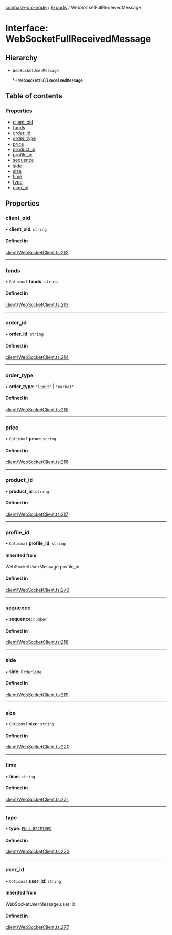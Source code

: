 [coinbase-pro-node](../README.md) / [Exports](../modules.md) / WebSocketFullReceivedMessage

# Interface: WebSocketFullReceivedMessage

## Hierarchy

- `WebSocketUserMessage`

  ↳ **`WebSocketFullReceivedMessage`**

## Table of contents

### Properties

- [client_oid](WebSocketFullReceivedMessage.md#client_oid)
- [funds](WebSocketFullReceivedMessage.md#funds)
- [order_id](WebSocketFullReceivedMessage.md#order_id)
- [order_type](WebSocketFullReceivedMessage.md#order_type)
- [price](WebSocketFullReceivedMessage.md#price)
- [product_id](WebSocketFullReceivedMessage.md#product_id)
- [profile_id](WebSocketFullReceivedMessage.md#profile_id)
- [sequence](WebSocketFullReceivedMessage.md#sequence)
- [side](WebSocketFullReceivedMessage.md#side)
- [size](WebSocketFullReceivedMessage.md#size)
- [time](WebSocketFullReceivedMessage.md#time)
- [type](WebSocketFullReceivedMessage.md#type)
- [user_id](WebSocketFullReceivedMessage.md#user_id)

## Properties

### client_oid

• **client_oid**: `string`

#### Defined in

[client/WebSocketClient.ts:212](https://github.com/bennycode/coinbase-pro-node/blob/208278f/src/client/WebSocketClient.ts#L212)

---

### funds

• `Optional` **funds**: `string`

#### Defined in

[client/WebSocketClient.ts:213](https://github.com/bennycode/coinbase-pro-node/blob/208278f/src/client/WebSocketClient.ts#L213)

---

### order_id

• **order_id**: `string`

#### Defined in

[client/WebSocketClient.ts:214](https://github.com/bennycode/coinbase-pro-node/blob/208278f/src/client/WebSocketClient.ts#L214)

---

### order_type

• **order_type**: `"limit"` \| `"market"`

#### Defined in

[client/WebSocketClient.ts:215](https://github.com/bennycode/coinbase-pro-node/blob/208278f/src/client/WebSocketClient.ts#L215)

---

### price

• `Optional` **price**: `string`

#### Defined in

[client/WebSocketClient.ts:216](https://github.com/bennycode/coinbase-pro-node/blob/208278f/src/client/WebSocketClient.ts#L216)

---

### product_id

• **product_id**: `string`

#### Defined in

[client/WebSocketClient.ts:217](https://github.com/bennycode/coinbase-pro-node/blob/208278f/src/client/WebSocketClient.ts#L217)

---

### profile_id

• `Optional` **profile_id**: `string`

#### Inherited from

WebSocketUserMessage.profile_id

#### Defined in

[client/WebSocketClient.ts:276](https://github.com/bennycode/coinbase-pro-node/blob/208278f/src/client/WebSocketClient.ts#L276)

---

### sequence

• **sequence**: `number`

#### Defined in

[client/WebSocketClient.ts:218](https://github.com/bennycode/coinbase-pro-node/blob/208278f/src/client/WebSocketClient.ts#L218)

---

### side

• **side**: `OrderSide`

#### Defined in

[client/WebSocketClient.ts:219](https://github.com/bennycode/coinbase-pro-node/blob/208278f/src/client/WebSocketClient.ts#L219)

---

### size

• `Optional` **size**: `string`

#### Defined in

[client/WebSocketClient.ts:220](https://github.com/bennycode/coinbase-pro-node/blob/208278f/src/client/WebSocketClient.ts#L220)

---

### time

• **time**: `string`

#### Defined in

[client/WebSocketClient.ts:221](https://github.com/bennycode/coinbase-pro-node/blob/208278f/src/client/WebSocketClient.ts#L221)

---

### type

• **type**: [`FULL_RECEIVED`](../enums/WebSocketResponseType.md#full_received)

#### Defined in

[client/WebSocketClient.ts:222](https://github.com/bennycode/coinbase-pro-node/blob/208278f/src/client/WebSocketClient.ts#L222)

---

### user_id

• `Optional` **user_id**: `string`

#### Inherited from

WebSocketUserMessage.user_id

#### Defined in

[client/WebSocketClient.ts:277](https://github.com/bennycode/coinbase-pro-node/blob/208278f/src/client/WebSocketClient.ts#L277)
